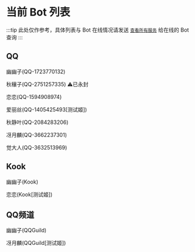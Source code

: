 # 当前 Bot 列表

:::tip
此处仅作参考，具体列表与 Bot 在线情况请发送 [`查看所有服务`](/function/admin/load_balance.md#查看所有服务) 给在线的 Bot 查询
:::

## QQ

幽幽子(QQ-1723770132)

秋穰子(QQ-2751257335) ⚠️已永封

恋恋(QQ-1594908974)

爱丽丝(QQ-1405425493[测试姬])

秋静叶(QQ-2084283206)

冴月麟(QQ-3662237301)

觉大人(QQ-3632513969)

## Kook

幽幽子(Kook)

恋恋(Kook[测试姬])

## QQ频道

幽幽子(QQGuild)

冴月麟(QQGuild[测试姬])

